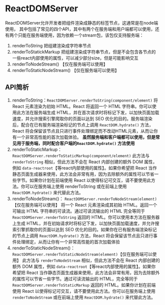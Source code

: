 # ReactDOMServer
ReactDOMServer允许开发者把组件渲染成静态的标签节点，这通常是在node端使用，
其中包括了常见的四个API，其中有两个在服务端和用户端都可以使用，还有两个只能在服务端使用，因为依赖一个stream包，该包仅支持服务端：
1. renderToString 把组建渲染成字符串节点
2. renderToStatickMarkup 把组建渲染成字符串节点，但是不会包含各节点的一些react内部使用的属性，可以减少部分size，但是可能影响交互
3. renderToNodeStream() 【仅在服务端可以使用】
4. renderToStaticNodeStream() 【仅在服务端可以使用】

## API简析
1. renderToString：`ReactDOMServer.renderToString(component/element)`
    将 React 元素渲染为初始 HTML。React 将返回一个 HTML 字符串。你可以使用此方法在服务端生成 HTML，并在首次请求时将标记下发，以加快页面加载速度，并允许搜索引擎爬取你的页面以达到 SEO 优化的目的。服务端渲染后，配合在已有服务端渲染标记的节点上调用 `ReactDOM.hydrate()` 方法，React 将会保留该节点且只进行事件处理绑定而不改动HTML元素，从而让你有一个非常高性能的首次加载体验。
    **虽然服务端和客户端都可以使用，但是常见用于服务端，同时配合客户端的`ReactDOM.hydrate()` 方法使用**
2. renderToStaticMarkup：`ReactDOMServer.renderToStaticMarkup(component/element)`
    此方法与 `renderToString` 相似，但此方法不会在 React 内部创建的额外 DOM 属性，例如 `data-reactroot`【等react内部使用的属性】。如果你希望把 React 当作静态页面生成器来使用，此方法会非常有用，因为去除额外的属性可以节省一些字节。如果你计划在前端使用 React 以使得标记可交互，请不要使用此方法。你可以在服务端上使用 renderToString 或在前端上使用 `ReactDOM.hydrate()` 来代替此方法。
3. renderToNodeStream()： `ReactDOMServer.renderToNodeStream(element)`【仅在服务端可以使用】
    将一个 React 元素渲染成其初始 HTML。返回一个可输出 HTML 字符串的可读流。通过可读流输出的 HTML 完全等同于 `ReactDOMServer.renderToString` 返回的 HTML。你可以使用本方法在服务器上生成 HTML，并在初始请求时将标记下发，以加快页面加载速度，并允许搜索引擎抓取你的页面以达到 SEO 优化的目的。如果你在已有服务端渲染标记的节点上调用 `ReactDOM.hydrate()` 方法，React 将会保留该节点且只进行事件处理绑定，从而让你有一个非常高性能的首次加载体验
4. renderToStaticNodeStream()：`ReactDOMServer.renderToStaticNodeStream(element)`【仅在服务端可以使用】
    此方法与 `renderToNodeStream` 相似，但此方法不会在 React 内部创建的额外 DOM 属性，例如 `data-reactroot`【等react内部使用的属性】。如果你希望把 React 当作静态页面生成器来使用，此方法会非常有用，因为去除额外的属性可以节省一些字节。通过可读流输出的 HTML，完全等同于 `ReactDOMServer.renderToStaticMarkup` 返回的 HTML。如果你计划在前端使用 React 以使得标记可交互，请不要使用此方法。你可以在服务端上使用 `renderToNodeStream` 或在前端上使用 `ReactDOM.hydrate()` 来代替此方法。



